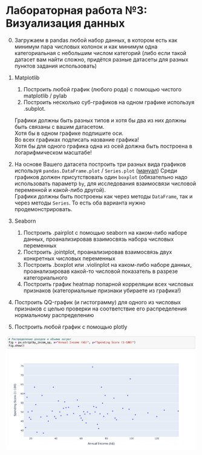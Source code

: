 # Лабораторная работа №3: Визуализация данных

0. Загружаем в pandas любой набор данных, в котором есть как минимум пара числовых колонок и как минимум одна категориальная с небольшим числом категорий (либо если такой датасет вам найти сложно, придётся разные датасеты для разных пунктов задания использовать)

1. Matplotlib
    1. Построить любой график (любого рода) с помощью чистого matplotlib / pylab
    2. Построить несколько суб-графиков на одном графике используя .subplot.

    Графики должны быть разных типов и хотя бы два из них должны быть связаны с вашим датасетом.  
    Хотя бы в одном графике подпишите оси.  
    Во всех графиках подписать название графика!  
    Хотя бы для одного графика одна из осей должна быть построена в логарифмическом масштабе!

2. На основе Вашего датасета построить три разных вида графиков используя `pandas.DataFrame.plot` / `Series.plot` ([мануал](https://pandas.pydata.org/pandas-docs/stable/user_guide/visualization.html))
    Среди графиков должен присутствовать один `boxplot` (обязательно надо использовать параметр `by`, для исследования взаимосвязи числовой переменной и какой-либо другой).  
    Графики должны быть построены как через методы `DataFrame`, так и через методы `Series`. То есть оба варианта нужно продемонстрировать.

3. Seaborn
    1. Построить .pairplot с помощью seaborn на каком-либо наборе данных, проанализировав взаимосвязь набора числовых переменных
    2. Построить .jointplot, проанализировав взаимосвязь двух конкретных числовых переменных
    3. Построить .boxplot или .violinplot на каком-либо наборе данных, проанализировав какой-то числовой показатель в разрезе категориального
    4. Построить график heatmap попарной корреляции всех числовых признаков (категориальные признаки убираете из графика!)

4. Построить QQ-график (и гистограмму) для одного из числовых признаков с целью проверки на соответствие его распределения нормальному распределению

5. Построить любой график с помощью plotly

![](https://github.com/MariaShaiina/ds_cours_2023/blob/main/lab3-visual/plotly_Распределение%20доходов%20и%20объема%20затрат.png)
